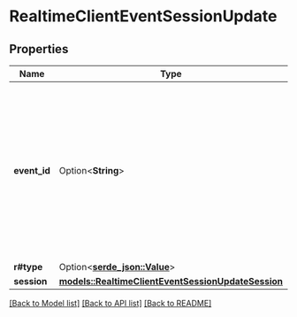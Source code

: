 # RealtimeClientEventSessionUpdate

## Properties

Name | Type | Description | Notes
------------ | ------------- | ------------- | -------------
**event_id** | Option<**String**> | Optional client-generated ID used to identify this event. This is an arbitrary string that a client may assign. It will be passed back if there is an error with the event, but the corresponding `session.updated` event will not include it. | [optional]
**r#type** | Option<[**serde_json::Value**](.md)> |  | 
**session** | [**models::RealtimeClientEventSessionUpdateSession**](RealtimeClientEventSessionUpdate_session.md) |  | 

[[Back to Model list]](../README.md#documentation-for-models) [[Back to API list]](../README.md#documentation-for-api-endpoints) [[Back to README]](../README.md)


